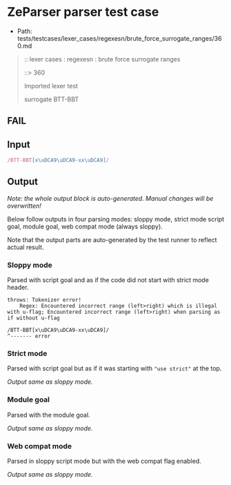 # ZeParser parser test case

- Path: tests/testcases/lexer_cases/regexesn/brute_force_surrogate_ranges/360.md

> :: lexer cases : regexesn : brute force surrogate ranges
>
> ::> 360
>
> Imported lexer test
>
> surrogate BTT-BBT

## FAIL

## Input

`````js
/BTT-BBT[x\uDCA9\uDCA9-xx\uDCA9]/
`````

## Output

_Note: the whole output block is auto-generated. Manual changes will be overwritten!_

Below follow outputs in four parsing modes: sloppy mode, strict mode script goal, module goal, web compat mode (always sloppy).

Note that the output parts are auto-generated by the test runner to reflect actual result.

### Sloppy mode

Parsed with script goal and as if the code did not start with strict mode header.

`````
throws: Tokenizer error!
    Regex: Encountered incorrect range (left>right) which is illegal with u-flag; Encountered incorrect range (left>right) when parsing as if without u-flag

/BTT-BBT[x\uDCA9\uDCA9-xx\uDCA9]/
^------- error
`````

### Strict mode

Parsed with script goal but as if it was starting with `"use strict"` at the top.

_Output same as sloppy mode._

### Module goal

Parsed with the module goal.

_Output same as sloppy mode._

### Web compat mode

Parsed in sloppy script mode but with the web compat flag enabled.

_Output same as sloppy mode._
